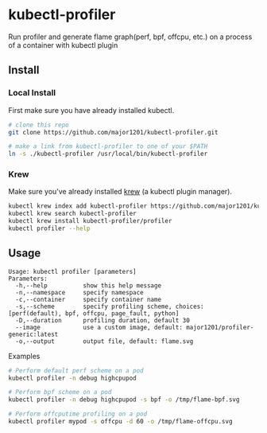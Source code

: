 # kubectl-profiler

Run profiler and generate flame graph(perf, bpf, offcpu, etc.) on a process of a container with kubectl plugin

## Install

### Local Install

First make sure you have already installed kubectl.

```bash
# clone this repo
git clone https://github.com/major1201/kubectl-profiler.git

# make a link from kubectl-profiler to one of your $PATH
ln -s ./kubectl-profiler /usr/local/bin/kubectl-profiler
```

### Krew

Make sure you've already installed [krew](https://github.com/kubernetes-sigs/krew) (a kubectl plugin manager).

```bash
kubectl krew index add kubectl-profiler https://github.com/major1201/kubectl-profiler
kubectl krew search kubectl-profiler
kubectl krew install kubectl-profiler/profiler
kubectl profiler --help
```

## Usage

```
Usage: kubectl profiler [parameters]
Parameters:
  -h,--help          show this help message
  -n,--namespace     specify namespace
  -c,--container     specify container name
  -s,--scheme        specify profiling scheme, choices: [perf(default), bpf, offcpu, page_fault, python]
  -D,--duration      profiling duration, default 30
  --image            use a custom image, default: major1201/profiler-generic:latest
  -o,--output        output file, default: flame.svg
```

Examples

```bash
# Perform default perf scheme on a pod
kubectl profiler -n debug highcpupod

# Perform bpf scheme on a pod
kubectl profiler -n debug highcpupod -s bpf -o /tmp/flame-bpf.svg

# Perform offcputime profiling on a pod
kubectl profiler mypod -s offcpu -d 60 -o /tmp/flame-offcpu.svg
```
